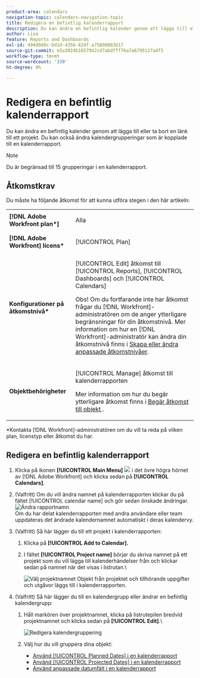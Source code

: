 ```yaml
---
product-area: calendars
navigation-topic: calendars-navigation-topic
title: Redigera en befintlig kalenderrapport
description: Du kan ändra en befintlig kalender genom att lägga till eller ta bort en länk till ett projekt. Du kan också ändra kalendergrupperingar som är kopplade till en kalenderrapport.
author: Lisa
feature: Reports and Dashboards
exl-id: 494d040c-bd1d-4356-824f-a75890803617
source-git-commit: e5a3024b1657942cd7abdfff76a7a6795127a4f5
workflow-type: tm+mt
source-wordcount: '339'
ht-degree: 0%

---
```


# Redigera en befintlig kalenderrapport

Du kan ändra en befintlig kalender genom att lägga till eller ta bort en länk till ett projekt. Du kan också ändra kalendergrupperingar som är kopplade till en kalenderrapport.

>[!NOTE]
>
>Du är begränsad till 15 grupperingar i en kalenderrapport.

## Åtkomstkrav

Du måste ha följande åtkomst för att kunna utföra stegen i den här artikeln:

<table style="table-layout:auto"> 
 <col> 
 </col> 
 <col> 
 </col> 
 <tbody> 
  <tr> 
   <td role="rowheader"><strong>[!DNL Adobe Workfront plan*]</strong></td> 
   <td> <p>Alla</p> </td> 
  </tr> 
  <tr> 
   <td role="rowheader"><strong>[!DNL Adobe Workfront] licens*</strong></td> 
   <td> <p>[!UICONTROL Plan] </p> </td> 
  </tr> 
  <tr> 
   <td role="rowheader"><strong>Konfigurationer på åtkomstnivå*</strong></td> 
   <td> <p>[!UICONTROL Edit] åtkomst till [!UICONTROL Reports], [!UICONTROL Dashboards] och [!UICONTROL Calendars]</p> <p>Obs! Om du fortfarande inte har åtkomst frågar du [!DNL Workfront]-administratören om de anger ytterligare begränsningar för din åtkomstnivå. Mer information om hur en [!DNL Workfront]-administratör kan ändra din åtkomstnivå finns i <a href="../../../administration-and-setup/add-users/configure-and-grant-access/create-modify-access-levels.md" class="MCXref xref">Skapa eller ändra anpassade åtkomstnivåer</a>.</p> </td> 
  </tr> 
  <tr> 
   <td role="rowheader"><strong>Objektbehörigheter</strong></td> 
   <td> <p>[!UICONTROL Manage] åtkomst till kalenderrapporten</p> <p>Mer information om hur du begär ytterligare åtkomst finns i <a href="../../../workfront-basics/grant-and-request-access-to-objects/request-access.md" class="MCXref xref">Begär åtkomst till objekt </a>.</p> </td> 
  </tr> 
 </tbody> 
</table>

&#42;Kontakta [!DNL Workfront]-administratören om du vill ta reda på vilken plan, licenstyp eller åtkomst du har.

## Redigera en befintlig kalenderrapport

1. Klicka på ikonen **[!UICONTROL Main Menu]** ![](assets/main-menu-icon.png) i det övre högra hörnet av [!DNL Adobe Workfront] och klicka sedan på **[!UICONTROL Calendars]**.

1. (Valfritt) Om du vill ändra namnet på kalenderrapporten klickar du på fältet [!UICONTROL calendar name] och gör sedan önskade ändringar.\
   ![Ändra rapportnamn](assets/titlechange-250x230.png)\
   Om du har delat kalenderrapporten med andra användare eller team uppdateras det ändrade kalendernamnet automatiskt i deras kalendervy.

1. (Valfritt) Så här lägger du till ett projekt i kalenderrapporten:

   1. Klicka på **[!UICONTROL Add to Calendar].**
   1. I fältet **[!UICONTROL Project name]** börjar du skriva namnet på ett projekt som du vill lägga till kalenderhändelser från och klickar sedan på namnet när det visas i listrutan.\

      ![Välj projektnamnet](assets/calendar-project-name.png)
Objekt från projektet och tillhörande uppgifter och utgåvor läggs till i kalenderrapporten.

1. (Valfritt) Så här lägger du till en kalendergrupp eller ändrar en befintlig kalendergrupp:

   1. Håll markören över projektnamnet, klicka på listrutepilen bredvid projektnamnet och klicka sedan på **[!UICONTROL Edit]**.\

      ![Redigera kalendergruppering](assets/editcalendergroup-350x126.png)

   1. Välj hur du vill gruppera dina objekt:

      * [Använd [!UICONTROL Planned Dates] i en kalenderrapport](../../../reports-and-dashboards/reports/calendars/use-planned-dates.md)
      * [Använd [!UICONTROL Projected Dates] i en kalenderrapport](../../../reports-and-dashboards/reports/calendars/use-projected-dates.md)
      * [Använd anpassade datumfält i en kalenderrapport](../../../reports-and-dashboards/reports/calendars/use-custom-dates.md)
